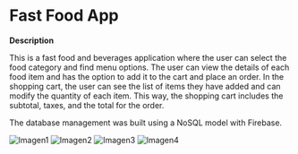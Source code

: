 # Fast Food App

**Description**

This is a fast food and beverages application where the user can select the food category and find menu options. The user can view the details of each food item and has the option to add it to the cart and place an order. In the shopping cart, the user can see the list of items they have added and can modify the quantity of each item. This way, the shopping cart includes the subtotal, taxes, and the total for the order.

The database management was built using a NoSQL model with Firebase.

![Imagen1](https://github.com/user-attachments/assets/286666b2-dee4-44f9-98b9-eab8a0978084)
![Imagen2](https://github.com/user-attachments/assets/0e287881-b039-4622-82a4-b181b48e453c)
![Imagen3](https://github.com/user-attachments/assets/9f7f4d06-7142-47f0-b35f-efbe4ad19f9f)
![Imagen4](https://github.com/user-attachments/assets/e238b177-7884-4f16-b804-bd7068891ecd)








